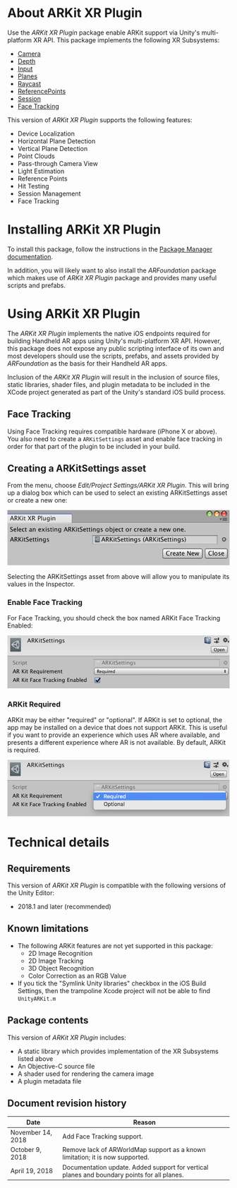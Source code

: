 # About ARKit XR Plugin

Use the *ARKit XR Plugin* package enable ARKit support via Unity's multi-platform XR API. This package implements the following XR Subsystems:

* [Camera](https://docs.unity3d.com/2018.1/Documentation/ScriptReference/Experimental.XR.XRCameraSubsystem.html)
* [Depth](https://docs.unity3d.com/2018.1/Documentation/ScriptReference/Experimental.XR.XRDepthSubsystem.html)
* [Input](https://docs.unity3d.com/2018.1/Documentation/ScriptReference/Experimental.XR.XRInputSubsystem.html)
* [Planes](https://docs.unity3d.com/2018.1/Documentation/ScriptReference/Experimental.XR.XRPlaneSubsystem.html)
* [Raycast](https://docs.unity3d.com/2018.1/Documentation/ScriptReference/Experimental.XR.XRRaycastSubsystem.html)
* [ReferencePoints](https://docs.unity3d.com/2018.1/Documentation/ScriptReference/Experimental.XR.XRReferencePointSubsystem.html)
* [Session](https://docs.unity3d.com/2018.1/Documentation/ScriptReference/Experimental.XR.XRSessionSubsystem.html)
* [Face Tracking](https://docs.unity3d.com/Packages/com.unity.xr.facesubsystem@1.0/manual/index.html)

This version of *ARKit XR Plugin* supports the following features:

* Device Localization
* Horizontal Plane Detection
* Vertical Plane Detection
* Point Clouds
* Pass-through Camera View
* Light Estimation
* Reference Points
* Hit Testing
* Session Management
* Face Tracking

# Installing ARKit XR Plugin

To install this package, follow the instructions in the [Package Manager documentation](https://docs.unity3d.com/Packages/com.unity.package-manager-ui@latest/index.html). 

In addition, you will likely want to also install the *ARFoundation* package which makes use of *ARKit XR Plugin* package and provides many useful scripts and prefabs.

# Using ARKit XR Plugin

The *ARKit XR Plugin* implements the native iOS endpoints required for building Handheld AR apps using Unity's multi-platform XR API. However, this package does not expose any public scripting interface of its own and most developers should use the scripts, prefabs, and assets provided by *ARFoundation* as the basis for their Handheld AR apps.

Inclusion of the *ARKit XR Plugin* will result in the inclusion of source files, static libraries, shader files, and plugin metadata to be included in the XCode project generated as part of the Unity's standard iOS build process.

## Face Tracking
Using Face Tracking requires compatible hardware (iPhone X or above).  You also need to create a `ARKitSettings` asset and enable face tracking in order for that part of the plugin to be included in your build.

## Creating a ARKitSettings asset
From the menu, choose _Edit/Project Settings/ARKit XR Plugin_.  This will bring up a dialog box which can be used to select an existing ARKitSettings asset or create a new one:

![alt text](images/create_arkitsettings_dialog.png "ARKitSettings dialog")

Selecting the ARKitSettings asset from above will allow you to manipulate its values in the Inspector.

### Enable Face Tracking
For Face Tracking, you should check the box named ARKit Face Tracking Enabled:

![alt text](images/arkitsettings_inspector.png "ARKitSettings Inspector Face Tracking")

### ARKit Required 
ARKit may be either "required" or "optional". If ARKit is set to optional, the app may be installed on a device that does not support ARKit. This is useful if you want to provide an experience which uses AR where available, and presents a different experience where AR is not available. By default, ARKit is required.

![alt text](images/arkitsettings_inspector2.png "ARKitSettings Inspector ARKit Required") 


# Technical details
## Requirements

This version of *ARKit XR Plugin* is compatible with the following versions of the Unity Editor:

* 2018.1 and later (recommended)

## Known limitations

* The following ARKit features are not yet supported in this package:
    * 2D Image Recognition
    * 2D Image Tracking
    * 3D Object Recognition
    * Color Correction as an RGB Value
* If you tick the "Symlink Unity libraries" checkbox in the iOS Build Settings, then the trampoline Xcode project will not be able to find `UnityARKit.m`

## Package contents

This version of *ARKit XR Plugin* includes:

* A static library which provides implementation of the XR Subsystems listed above
* An Objective-C source file 
* A shader used for rendering the camera image
* A plugin metadata file 

## Document revision history
|Date|Reason|
|---|---|
|November 14, 2018|Add Face Tracking support.|
|October 9, 2018|Remove lack of ARWorldMap support as a known limitation; it is now supported.|
|April 19, 2018|Documentation update. Added support for vertical planes and boundary points for all planes.|

